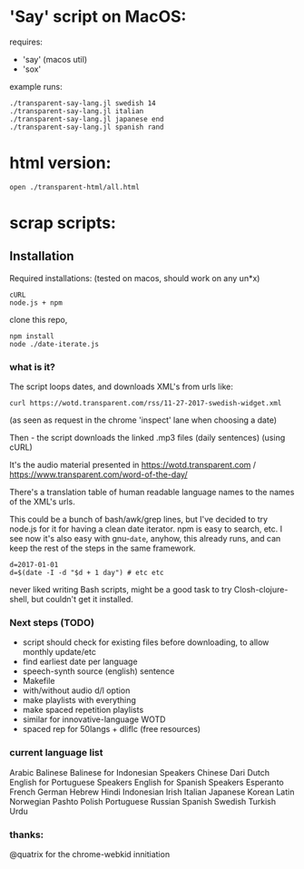 
# 'Say' script on MacOS:
requires:
 * 'say' (macos util)
 * 'sox'

 example runs:
 ```
 ./transparent-say-lang.jl swedish 14
 ./transparent-say-lang.jl italian
 ./transparent-say-lang.jl japanese end
 ./transparent-say-lang.jl spanish rand

 ```

# html version:
```
open ./transparent-html/all.html
```
# scrap scripts:


## Installation
Required installations: (tested on macos, should work on any un\*x)
```
cURL
node.js + npm
```

clone this repo,
```
npm install
node ./date-iterate.js
```

### what is it?
The script loops dates, and downloads XML's from urls like:
```
curl https://wotd.transparent.com/rss/11-27-2017-swedish-widget.xml
```
(as seen as request in the chrome 'inspect' lane when choosing a date)

Then - the script downloads the linked .mp3 files (daily sentences) (using cURL)

It's the audio material presented in https://wotd.transparent.com / https://www.transparent.com/word-of-the-day/

There's a translation table of human readable language names to the names of the XML's urls.

This could be a bunch of bash/awk/grep lines, but I've decided to try node.js for it for having a clean date iterator. npm is easy to search, etc. I see now it's also easy with gnu-`date`, anyhow, this already runs, and can keep the rest of the steps in the same framework.
```
d=2017-01-01
d=$(date -I -d "$d + 1 day") # etc etc
 ```

 never liked writing Bash scripts, might be a good task to try Closh-clojure-shell, but couldn't get it installed.

### Next steps  (TODO)

 * script should check for existing files before downloading, to allow monthly update/etc
 * find earliest date per language
 * speech-synth source (english) sentence
 * Makefile
 * with/without audio d/l option
 * make playlists with everything
 * make spaced repetition playlists
 * similar for innovative-language WOTD
 * spaced rep for 50langs + dliflc (free resources)

### current language list
Arabic
Balinese
Balinese for Indonesian Speakers
Chinese
Dari
Dutch
English for Portuguese Speakers
English for Spanish Speakers
Esperanto
French
German
Hebrew
Hindi
Indonesian
Irish
Italian
Japanese
Korean
Latin
Norwegian
Pashto
Polish
Portuguese
Russian
Spanish
Swedish
Turkish
Urdu



### thanks:

@quatrix for the chrome-webkid innitiation
